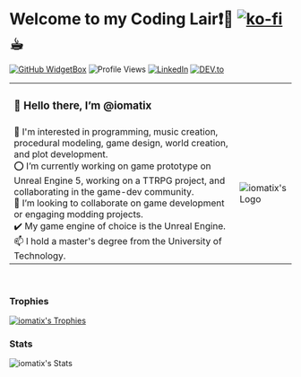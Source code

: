 # Welcome to my Coding Lair❗🐉  [![ko-fi](https://ko-fi.com/img/githubbutton_sm.svg)](https://ko-fi.com/X8X0SKMWO) ☕︎
[![GitHub WidgetBox](https://github-widgetbox.vercel.app/api/profile?username=iomatix&theme=onedark&data=followers,repositories,stars,commits)](https://github.com/iomatix)
![Profile Views](https://komarev.com/ghpvc/?username=iomatix&label=Profile%20views&color=0e75b6&style=flat)
[![LinkedIn](https://img.shields.io/badge/LinkedIn-%230077B5.svg?&style=flat-square&logo=linkedin&logoColor=white)](https://www.linkedin.com/in/wypchlak-mateusz/)
[![DEV.to](https://img.shields.io/badge/DEV-%230A0A0A.svg?&style=flat-square&logo=DEV.to&logoColor=white)](https://dev.to/iomatix)


<table>
  <tr>
    <td colspan="2"><h3>👋 Hello there, I’m @iomatix </h3> </td>
  </tr>
  <tr>
    <td>
      👀 I'm interested in programming, music creation, procedural modeling, game design, world creation, and plot development.<br>
      ⭕ I’m currently working on game prototype on Unreal Engine 5, working on a TTRPG project, and collaborating in the game-dev community.<br>
      💞️ I’m looking to collaborate on game development or engaging modding projects.<br>
      ✔️ My game engine of choice is the Unreal Engine.<br>
      📫 I hold a master's degree from the University of Technology.
    </td>
    <td><img src="https://avatars.githubusercontent.com/u/13110161?v=4?s=400" alt="iomatix's Logo"></td>
  </tr>
</table>

<br>

### Trophies
[![iomatix's Trophies](https://github-profile-trophy.vercel.app/?username=iomatix&theme=onedark)](https://github.com/iomatix)

### Stats
![iomatix's Stats](https://myreadme.vercel.app/api/embed/iomatix?panels=userstatistics,toprepositories,toplanguages,commitgraph)
